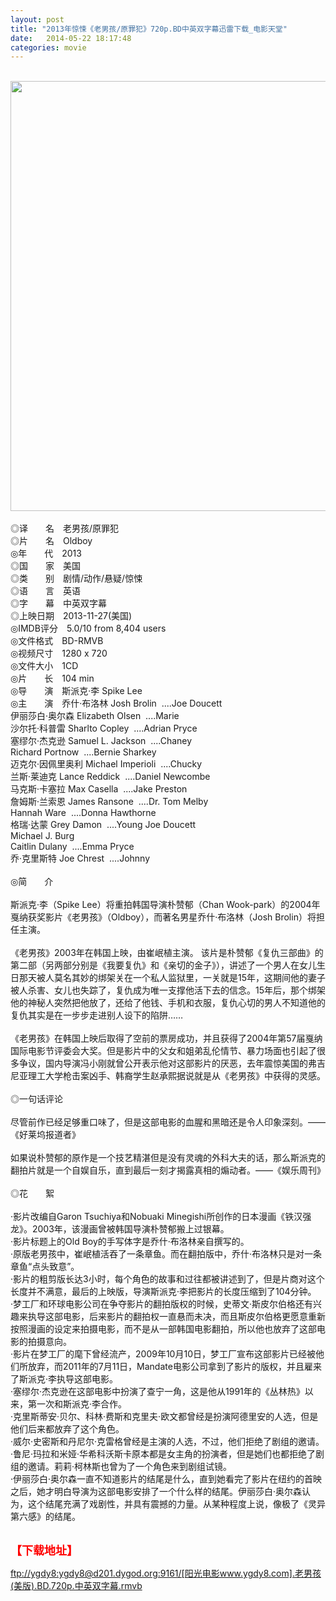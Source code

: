 ```yaml
---
layout: post
title: "2013年惊悚《老男孩/原罪犯》720p.BD中英双字幕迅雷下载_电影天堂"
date:   2014-05-22 18:17:48
categories: movie
---
```

<html>
 <body>
  <p>
  </p>
  <p>
   <br/>
   <img alt="" border="0" height="1225" src="http://pic.yupoo.com/lihangze/DxjnvG5g/jNj49.jpg" style="WIDTH: 585px; HEIGHT: 688px" width="538"/>
   <br/>
   <br/>
   ◎译　　名　老男孩/原罪犯
   <br/>
   ◎片　　名　Oldboy
   <br/>
   ◎年　　代　2013
   <br/>
   ◎国　　家　美国
   <br/>
   ◎类　　别　剧情/动作/悬疑/惊悚
   <br/>
   ◎语　　言　英语
   <br/>
   ◎字　　幕　中英双字幕
   <br/>
   ◎上映日期　2013-11-27(美国)
   <br/>
   ◎IMDB评分　5.0/10 from 8,404 users
   <br/>
   ◎文件格式　BD-RMVB
   <br/>
   ◎视频尺寸　1280 x 720
   <br/>
   ◎文件大小　1CD
   <br/>
   ◎片　　长　104 min
   <br/>
   ◎导　　演　斯派克·李 Spike Lee
   <br/>
   ◎主　　演　乔什·布洛林 Josh Brolin  ....Joe Doucett
   <br/>
   伊丽莎白·奥尔森 Elizabeth Olsen  ....Marie
   <br/>
   沙尔托·科普雷 Sharlto Copley  ....Adrian Pryce
   <br/>
   塞缪尔·杰克逊 Samuel L. Jackson  ....Chaney
   <br/>
   Richard Portnow  ....Bernie Sharkey
   <br/>
   迈克尔·因佩里奥利 Michael Imperioli  ....Chucky
   <br/>
   兰斯·莱迪克 Lance Reddick  ....Daniel Newcombe
   <br/>
   马克斯·卡塞拉 Max Casella  ....Jake Preston
   <br/>
   詹姆斯·兰索恩 James Ransone  ....Dr. Tom Melby
   <br/>
   Hannah Ware  ....Donna Hawthorne
   <br/>
   格瑞·达蒙 Grey Damon  ....Young Joe Doucett
   <br/>
   Michael J. Burg
   <br/>
   Caitlin Dulany  ....Emma Pryce
   <br/>
   乔·克里斯特 Joe Chrest  ....Johnny
   <br/>
   <br/>
   ◎简　　介
   <br/>
   <br/>
   斯派克·李（Spike Lee）将重拍韩国导演朴赞郁（Chan Wook-park）的2004年戛纳获奖影片《老男孩》（Oldboy），而著名男星乔什·布洛林（Josh Brolin）将担任主演。
   <br/>
   <br/>
   《老男孩》2003年在韩国上映，由崔岷植主演。 该片是朴赞郁《复仇三部曲》的第二部（另两部分别是《我要复仇》和《亲切的金子》），讲述了一个男人在女儿生日那天被人莫名其妙的绑架关在一个私人监狱里，一关就是15年，这期间他的妻子被人杀害、女儿也失踪了，复仇成为唯一支撑他活下去的信念。15年后，那个绑架他的神秘人突然把他放了，还给了他钱、手机和衣服，复仇心切的男人不知道他的复仇其实是在一步步走进别人设下的陷阱……
   <br/>
   <br/>
   《老男孩》在韩国上映后取得了空前的票房成功，并且获得了2004年第57届戛纳国际电影节评委会大奖。但是影片中的父女和姐弟乱伦情节、暴力场面也引起了很多争议，国内导演冯小刚就曾公开表示他对这部影片的厌恶，去年震惊美国的弗吉尼亚理工大学枪击案凶手、韩裔学生赵承熙据说就是从《老男孩》中获得的灵感。
   <br/>
   <br/>
   ◎一句话评论
   <br/>
   <br/>
   尽管前作已经足够重口味了，但是这部电影的血腥和黑暗还是令人印象深刻。——《好莱坞报道者》
   <br/>
   <br/>
   如果说朴赞郁的原作是一个技艺精湛但是没有灵魂的外科大夫的话，那么斯派克的翻拍片就是一个自娱自乐，直到最后一刻才揭露真相的煽动者。——《娱乐周刊》
   <br/>
   <br/>
   ◎花　　絮
   <br/>
   <br/>
   ·影片改编自Garon Tsuchiya和Nobuaki Minegishi所创作的日本漫画《铁汉强龙》。2003年，该漫画曾被韩国导演朴赞郁搬上过银幕。
   <br/>
   ·影片标题上的Old Boy的手写体字是乔什·布洛林亲自撰写的。
   <br/>
   ·原版老男孩中，崔岷植活吞了一条章鱼。而在翻拍版中，乔什·布洛林只是对一条章鱼“点头致意”。
   <br/>
   ·影片的粗剪版长达3小时，每个角色的故事和过往都被讲述到了，但是片商对这个长度并不满意，最后的上映版，导演斯派克·李把影片的长度压缩到了104分钟。
   <br/>
   ·梦工厂和环球电影公司在争夺影片的翻拍版权的时候，史蒂文·斯皮尔伯格还有兴趣来执导这部电影，后来影片的翻拍权一直悬而未决，而且斯皮尔伯格更愿意重新按照漫画的设定来拍摄电影，而不是从一部韩国电影翻拍，所以他也放弃了这部电影的拍摄意向。
   <br/>
   ·影片在梦工厂的麾下曾经流产，2009年10月10日，梦工厂宣布这部影片已经被他们所放弃，而2011年的7月11日，Mandate电影公司拿到了影片的版权，并且雇来了斯派克·李执导这部电影。
   <br/>
   ·塞缪尔·杰克逊在这部电影中扮演了查宁一角，这是他从1991年的《丛林热》以来，第一次和斯派克·李合作。
   <br/>
   ·克里斯蒂安·贝尔、科林·费斯和克里夫·欧文都曾经是扮演阿德里安的人选，但是他们后来都放弃了这个角色。
   <br/>
   ·威尔·史密斯和丹尼尔·克雷格曾经是主演的人选，不过，他们拒绝了剧组的邀请。
   <br/>
   ·鲁尼·玛拉和米娅·华希科沃斯卡原本都是女主角的扮演者，但是她们也都拒绝了剧组的邀请。莉莉·柯林斯也曾为了一个角色来到剧组试镜。
   <br/>
   ·伊丽莎白·奥尔森一直不知道影片的结尾是什么，直到她看完了影片在纽约的首映之后，她才明白导演为这部电影安排了一个什么样的结尾。伊丽莎白·奥尔森认为，这个结尾充满了戏剧性，并具有震撼的力量。从某种程度上说，像极了《灵异第六感》的结尾。
   <br/>
   <br/>
   <img alt="" border="0" src="http://img15.poco.cn/mypoco/myphoto/20140309/22/66548034201403092217202391641582219_000.jpg"/>
  </p>
  <p>
  </p>
  <p>
  </p>
  <p>
   <strong>
    <font color="#ff0000" size="4">
     【下载地址】
    </font>
   </strong>
  </p>
  <p>
  </p>
  <p>
  </p>
  <a href="ftp://ygdy8:ygdy8@d201.dygod.org:9161/%5B%E9%98%B3%E5%85%89%E7%94%B5%E5%BD%B1www.ygdy8.com%5D.%E8%80%81%E7%94%B7%E5%AD%A9(%E7%BE%8E%E7%89%88).BD.720p.%E4%B8%AD%E8%8B%B1%E5%8F%8C%E5%AD%97%E5%B9%95.rmvb">
   ftp://ygdy8:ygdy8@d201.dygod.org:9161/[阳光电影www.ygdy8.com].老男孩(美版).BD.720p.中英双字幕.rmvb
  </a>
 </body>
</html>